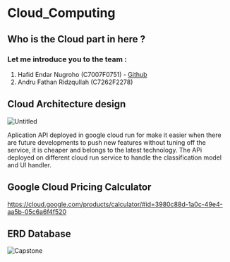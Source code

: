 # Cloud_Computing
## Who is the Cloud part in here ? 
  ### Let me introduce you to the team : 
  1. Hafid Endar Nugroho (C7007F0751) - [Github](https://github.com/HEN19)
  2. Andru Fathan Ridzqullah (C7262F2278)

## Cloud Architecture design
![Untitled](https://user-images.githubusercontent.com/96034033/173257058-1f7c2e0a-c3b6-40e9-b720-ed3d2b351005.png)

Aplication API deployed in google cloud run for make it easier when there are future developments to push new features without tuning off the service, it is cheaper and belongs to the latest technology.
The APi deployed on different cloud run service to handle the classification model and UI handler.

## Google Cloud Pricing Calculator
https://cloud.google.com/products/calculator/#id=3980c88d-1a0c-49e4-aa5b-05c6a6f4f520

## ERD Database
![Capstone](https://user-images.githubusercontent.com/96034033/173257188-75e12591-a14a-491e-92cf-d2ef7be70897.png)
